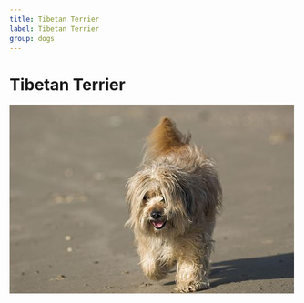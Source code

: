 ```yaml
---
title: Tibetan Terrier
label: Tibetan Terrier
group: dogs
---
```


# Tibetan Terrier

![Tibetan Terrier](/assets/images/Tibetan_terrier/image.jpg "Tibetan Terrier")